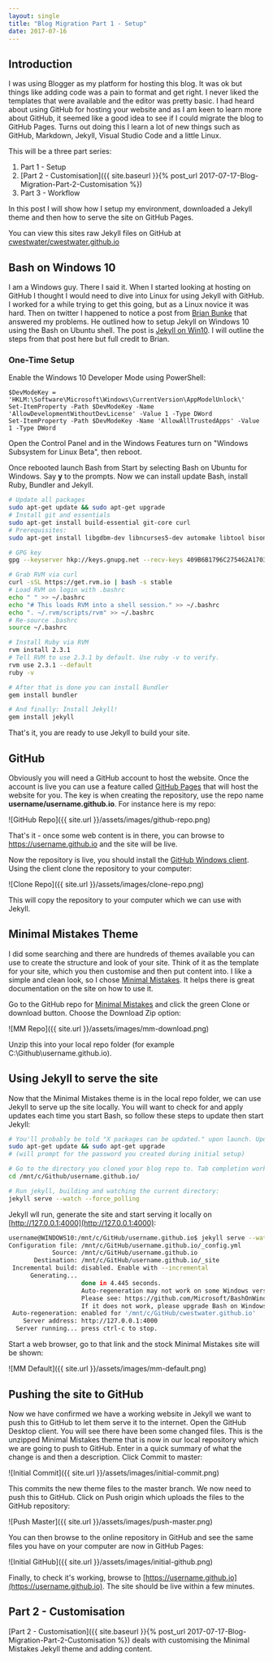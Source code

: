 ```yaml
---
layout: single
title: "Blog Migration Part 1 - Setup"
date: 2017-07-16
---
```

## Introduction
I was using Blogger as my platform for hosting this blog. It was ok but things like adding code was a pain to format and get right. I never liked the templates that were available and the editor was pretty basic. I had heard about using GitHub for hosting your website and as I am keen to learn more about GitHub, it seemed like a good idea to see if I could migrate the blog to GitHub Pages. Turns out doing this I learn a lot of new things such as GitHub, Markdown, Jekyll, Visual Studio Code and a little Linux.

This will be a three part series:
1. Part 1 - Setup
2. [Part 2 - Customisation]({{ site.baseurl }}{% post_url 2017-07-17-Blog-Migration-Part-2-Customisation %})
3. Part 3 - Workflow

In this post I will show how I setup my environment, downloaded a Jekyll theme and then how to serve the site on GitHub Pages.

You can view this sites raw Jekyll files on GitHub at [cwestwater/cwestwater.github.io](https://github.com/cwestwater/cwestwater.github.io)

## Bash on Windows 10
I am a Windows guy. There I said it. When I started looking at hosting on GitHub I thought I would need to dive into Linux for using Jekyll with GitHub. I worked for a while trying to get this going, but as a Linux novice it was hard. Then on twitter I happened to notice a post from [Brian Bunke](https://www.twitter.com/brianbunke) that answered my problems. He outlined how to setup Jekyll on Windows 10 using the Bash on Ubuntu shell. The post is [Jekyll on Win10](http://www.brianbunke.com/blog/2017/05/24/jekyll-win10/). I will outline the steps from that post here but full credit to Brian.

### One-Time Setup
Enable the Windows 10 Developer Mode using PowerShell:
~~~ posh
$DevModeKey = 'HKLM:\Software\Microsoft\Windows\CurrentVersion\AppModelUnlock\'
Set-ItemProperty -Path $DevModeKey -Name 'AllowDevelopmentWithoutDevLicense' -Value 1 -Type DWord
Set-ItemProperty -Path $DevModeKey -Name 'AllowAllTrustedApps' -Value 1 -Type DWord
~~~

Open the Control Panel and in the Windows Features turn on "Windows Subsystem for Linux Beta", then reboot.

Once rebooted launch Bash from Start by selecting Bash on Ubuntu for Windows. Say **y** to the prompts. Now we can install update Bash, install Ruby, Bundler and Jekyll.

~~~ bash
# Update all packages
sudo apt-get update && sudo apt-get upgrade
# Install git and essentials
sudo apt-get install build-essential git-core curl
# Prerequisites:
sudo apt-get install libgdbm-dev libncurses5-dev automake libtool bison libffi-dev

# GPG key
gpg --keyserver hkp://keys.gnupg.net --recv-keys 409B6B1796C275462A1703113804BB82D39DC0E3

# Grab RVM via curl
curl -sSL https://get.rvm.io | bash -s stable
# Load RVM on login with .bashrc
echo " " >> ~/.bashrc
echo "# This loads RVM into a shell session." >> ~/.bashrc
echo ". ~/.rvm/scripts/rvm" >> ~/.bashrc
# Re-source .bashrc
source ~/.bashrc

# Install Ruby via RVM
rvm install 2.3.1
# Tell RVM to use 2.3.1 by default. Use ruby -v to verify.
rvm use 2.3.1 --default
ruby -v

# After that is done you can install Bundler
gem install bundler

# And finally: Install Jekyll!
gem install jekyll
~~~

That's it, you are ready to use Jekyll to build your site.

## GitHub
Obviously you will need a GitHub account to host the website.  Once the account is live you can use a feature called [GitHub Pages](https://pages.github.com/) that will host the website for you.  The key is when creating the repository, use the repo name **username/username.github.io**. For instance here is my repo:

![GitHub Repo]({{ site.url }}/assets/images/github-repo.png)

That's it - once some web content is in there, you can browse to https://username.github.io and the site will be live.

Now the repository is live, you should install the [GitHub Windows client](https://desktop.github.com/). Using the client clone the repository to your computer:

![Clone Repo]({{ site.url }}/assets/images/clone-repo.png)

This will copy the repository to your computer which we can use with Jekyll.

## Minimal Mistakes Theme
I did some searching and there are hundreds of themes available you can use to create the structure and look of your site. Think of it as the template for your site, which you then customise and then put content into. I like a simple and clean look, so I chose [Minimal Mistakes](https://mmistakes.github.io/minimal-mistakes/). It helps there is great documentation on the site on how to use it.

Go to the GitHub repo for [Minimal Mistakes](https://github.com/mmistakes/minimal-mistakes) and click the green Clone or download button. Choose the Download Zip option:

![MM Repo]({{ site.url }}/assets/images/mm-download.png)

Unzip this into your local repo folder (for example C:\Github\username.github.io).

## Using Jekyll to serve the site
Now that the Minimal Mistakes theme is in the local repo folder, we can use Jekyll to serve up the site locally. You will want to check for and apply updates each time you start Bash, so follow these steps to update then start Jekyll:

~~~ bash
# You'll probably be told "X packages can be updated." upon launch. Update all packages
sudo apt-get update && sudo apt-get upgrade
# (will prompt for the password you created during initial setup)

# Go to the directory you cloned your blog repo to. Tab completion works, but case-sensitivity matters
cd /mnt/c/Github/username.github.io/

# Run jekyll, building and watching the current directory:
jekyll serve --watch --force_polling
~~~

Jekyll wll run, generate the site and start serving it locally on [http://127.0.0.1:4000](http://127.0.0.1:4000):

~~~ bash
username@WINDOWS10:/mnt/c/GitHub/username.github.io$ jekyll serve --watch --force_polling
Configuration file: /mnt/c/GitHub/username.github.io/_config.yml
            Source: /mnt/c/GitHub/username.github.io
       Destination: /mnt/c/GitHub/username.github.io/_site
 Incremental build: disabled. Enable with --incremental
      Generating...
                    done in 4.445 seconds.
                    Auto-regeneration may not work on some Windows versions.
                    Please see: https://github.com/Microsoft/BashOnWindows/issues/216
                    If it does not work, please upgrade Bash on Windows or run Jekyll with --no-watch.
 Auto-regeneration: enabled for '/mnt/c/GitHub/cwestwater.github.io'
    Server address: http://127.0.0.1:4000
  Server running... press ctrl-c to stop.

~~~

 Start a web browser, go to that link and the stock Minimal Mistakes site will be shown:

![MM Default]({{ site.url }}/assets/images/mm-default.png)

## Pushing the site to GitHub
Now we have confirmed we have a working website in Jekyll we want to push this to GitHub to let them serve it to the internet. Open the GitHub Desktop client. You will see there have been some changed files. This is the unzipped Minimal Mistakes theme that is now in our local repository which we are going to push to GitHub. Enter in a quick summary of what the change is and then a description. Click Commit to master:

![Initial Commit]({{ site.url }}/assets/images/initial-commit.png)

This commits the new theme files to the master branch. We now need to push this to GitHub. Click on Push origin which uploads the files to the GitHub repository:

![Push Master]({{ site.url }}/assets/images/push-master.png)

You can then browse to the online repository in GitHub and see the same files you have on your computer are now in GitHub Pages:

![Initial GitHub]({{ site.url }}/assets/images/initial-github.png)

Finally, to check it's working, browse to [https://username.github.io](https://username.github.io). The site should be live within a few minutes.

## Part 2 - Customisation
[Part 2 - Customisation]({{ site.baseurl }}{% post_url 2017-07-17-Blog-Migration-Part-2-Customisation %}) deals with customising the Minimal Mistakes Jekyll theme and adding content.